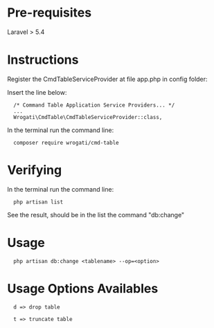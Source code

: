 # Pre-requisites

Laravel > 5.4 

# Instructions

Register the CmdTableServiceProvider at file app.php in config folder:

Insert the line below:

      /* Command Table Application Service Providers... */
      ... 
      Wrogati\CmdTable\CmdTableServiceProvider::class,

In the terminal run the command line:

      composer require wrogati/cmd-table

# Verifying

In the terminal run the command line:

      php artisan list

See the result, should be in the list the command "db:change"

# Usage

      php artisan db:change <tablename> --op=<option>
  
# Usage Options Availables

      d => drop table
      
      t => truncate table
